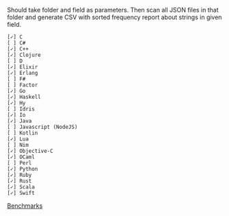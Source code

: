 Should take folder and field as parameters. Then scan all JSON files in that folder and generate CSV with sorted frequency report about strings in given field.

	[✓] C
	[ ] C#
	[✓] C++
	[✓] Clojure
	[ ] D
	[✓] Elixir
	[✓] Erlang
	[ ] F#
	[ ] Factor
	[✓] Go
	[✓] Haskell
	[✓] Hy
	[ ] Idris
	[✓] Io
	[✓] Java
	[ ] Javascript (NodeJS)
	[ ] Kotlin
	[✓] Lua
	[ ] Nim
	[✓] Objective-C
	[✓] OCaml
	[ ] Perl
	[✓] Python
	[✓] Ruby
	[✓] Rust
	[✓] Scala
	[✓] Swift


[Benchmarks](https://docs.google.com/spreadsheets/d/1T3FIeAyycixbejNb94Cz4faSLg8OsMcVCWD5rFDej7I/edit?usp=sharingx)
